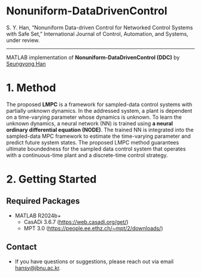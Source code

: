 # Nonuniform-DataDrivenControl
S. Y. Han, “Nonuniform Data-driven Control for Networked Control Systems with Safe Set,” International Journal of Control, Automation, and Systems, under review.



----

MATLAB implementation of **Nonuniform-DataDrivenControl (DDC)** by [Seungyong Han](https://sites.google.com/view/jbnu-dscl)

<!-- <p align="center">
  <img src="Figures/03_Ex1_Case1_Leader_Follower_Trajectory.png" width="250" />
  <img src="Figures/12_Ex2_Case1_NODE_MPC_ILMPC_State.png" width="250" />
  <img src="Figures/19_Ex2_Case2_NODE_MPC_TDMPC_State.png" width="250" />
</p> -->

# 1. Method

The proposed **LMPC** is a framework for sampled-data control systems with partially unknown dynamics. 
In the addressed system, a plant is dependent on a time-varying parameter whose dynamics is unknown. To learn the unknown dynamics, a neural network (NN) is trained using **a neural ordinary differential equation (NODE)**. The trained NN is integrated into the sampled-data MPC framework to estimate the time-varying parameter and predict future system states. The proposed LMPC method guarantees ultimate boundedness for the sampled data control system that operates with a continuous-time plant and a discrete-time control strategy.

# 2. Getting Started
## Required Packages
- MATLAB R2024b+
  - CasADi 3.6.7 (https://web.casadi.org/get/)
  - MPT 3.0 (https://people.ee.ethz.ch/~mpt/2/downloads/)

## Contact
 - If you have questions or suggestions, please reach out via email [hansy@jbnu.ac.kr](mailto:hansy@jbnu.ac.kr).



